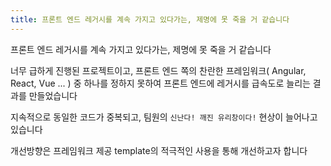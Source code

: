 ```yaml
---
title: 프론트 엔드 레거시를 계속 가지고 있다가는, 제명에 못 죽을 거 같습니다
---
```


프론트 엔드 레거시를 계속 가지고 있다가는, 제명에 못 죽을 거 같습니다

너무 급하게 진행된 프로젝트이고, 프론트 엔드 쪽의 찬란한 프레임워크( Angular, React, Vue ... ) 중 하나를 정하지 못하여 프론트 엔드에 레거시를 급속도로 늘리는 결과를 만들었습니다

지속적으로 동일한 코드가 중복되고, 팀원의 `신난다! 깨진 유리창이다!` 현상이 늘어나고 있습니다

개선방향은 프레임워크 제공 template의 적극적인 사용을 통해 개선하고자 합니다
